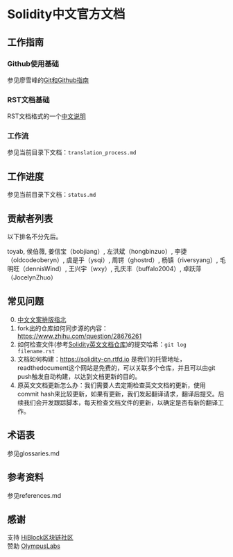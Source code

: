 # Solidity中文官方文档 

## 工作指南

### Github使用基础

参见廖雪峰的[Git和Github指南](https://www.liaoxuefeng.com/wiki/0013739516305929606dd18361248578c67b8067c8c017b000/001373962845513aefd77a99f4145f0a2c7a7ca057e7570000)

### RST文档基础

RST文档格式的一个[中文说明](http://www.cnblogs.com/seayxu/p/5603876.html)

### 工作流

参见当前目录下文档：`translation_process.md`

## 工作进度

参见当前目录下文档：`status.md`

## 贡献者列表

以下排名不分先后。

toyab, 侯伯薇, 姜信宝（bobjiang）, 左洪斌（hongbinzuo）, 李捷（oldcodeoberyn）, 虞是乎（ysqi）, 周锷（ghostrd）, 杨镇（riversyang）, 毛明旺（dennisWind）, 王兴宇（wxy）, 孔庆丰（buffalo2004）, 卓跃萍（JocelynZhuo）

## 常见问题
0. [中文文案排版指北](https://github.com/mzlogin/chinese-copywriting-guidelines)
1. fork出的仓库如何同步源的内容：https://www.zhihu.com/question/28676261
2. 如何检查文件(参考[Solidity英文文档仓库](https://github.com/ethereum/solidity))的提交哈希：`git log filename.rst`
3. 文档如何构建：https://solidity-cn.rtfd.io 是我们的托管地址，readthedocument这个网站是免费的，可以关联多个仓库，并且可以由git push触发自动构建，以达到文档更新的目的。
4. 原英文文档更新怎么办：我们需要人去定期检查英文文档的更新，使用commit hash来比较更新，如果有更新，我们发起翻译请求，翻译后提交。后续我们会开发跟踪脚本，每天检查文档文件的更新，以确定是否有新的翻译工作。


## 术语表
参见glossaries.md

## 参考资料
参见references.md

## 感谢  
支持 [HiBlock区块链社区](http://hiblock.net/)  
赞助 [OlympusLabs](https://olympuslabs.io/)
